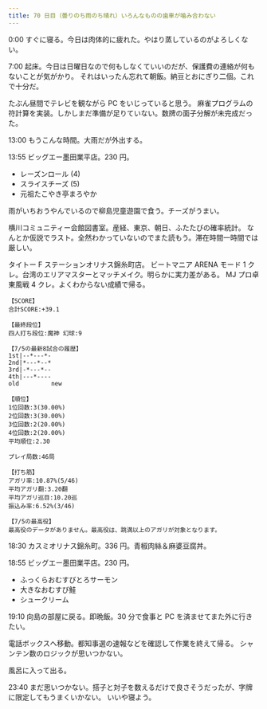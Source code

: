 ```yaml
---
title: 70 日目（曇りのち雨のち晴れ）いろんなものの歯車が噛み合わない
---
```


0:00 すぐに寝る。今日は肉体的に疲れた。やはり蒸しているのがよろしくない。

7:00 起床。今日は日曜日なので何もしなくていいのだが、保護費の連絡が何もないことが気がかり。
それはいったん忘れて朝飯。納豆とおにぎり二個。これで十分だ。

たぶん昼間でテレビを観ながら PC をいじっていると思う。
麻雀プログラムの符計算を実装。しかしまだ準備が足りていない。数牌の面子分解が未完成だった。

13:00 もうこんな時間。大雨だが外出する。

13:55 ビッグエー墨田業平店。230 円。

* レーズンロール (4)
* スライスチーズ (5)
* 元祖たこやき亭まろやか

雨がいちおうやんでいるので柳島児童遊園で食う。チーズがうまい。

横川コミュニティー会館図書室。産経、東京、朝日、ふたたびの確率統計。
なんとか仮説でラスト。全然わかっていないのでまた読もう。滞在時間一時間では厳しい。

タイトー F ステーションオリナス錦糸町店。
ビートマニア ARENA モード 1 クレ。台湾のエリアマスターとマッチメイク。明らかに実力差がある。
MJ プロ卓東風戦 4 クレ。よくわからない成績で帰る。

```text
【SCORE】
合計SCORE:+39.1

【最終段位】
四人打ち段位:魔神 幻球:9

【7/5の最新8試合の履歴】
1st|--*---*-
2nd|*---*--*
3rd|-*---*--
4th|---*----
old         new

【順位】
1位回数:3(30.00%)
2位回数:3(30.00%)
3位回数:2(20.00%)
4位回数:2(20.00%)
平均順位:2.30

プレイ局数:46局

【打ち筋】
アガリ率:10.87%(5/46)
平均アガリ翻:3.20翻
平均アガリ巡目:10.20巡
振込み率:6.52%(3/46)

【7/5の最高役】
最高役のデータがありません。最高役は、跳満以上のアガリが対象となります。
```

18:30 カスミオリナス錦糸町。336 円。青椒肉絲＆麻婆豆腐丼。

18:55 ビッグエー墨田業平店。230 円。

* ふっくらおむすびとろサーモン
* 大きなおむすび鮭
* シュークリーム

19:10 向島の部屋に戻る。即晩飯。30 分で食事と PC を済ませてまた外に行きたい。

電話ボックスへ移動。都知事選の速報などを確認して作業を終えて帰る。
シャンテン数のロジックが思いつかない。

風呂に入って出る。

23:40 まだ思いつかない。搭子と対子を数えるだけで良さそうだったが、字牌に限定してもうまくいかない。
いいや寝よう。

